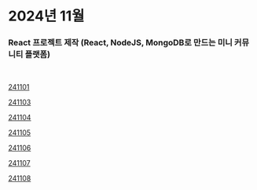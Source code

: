 # 2024년 11월

### React 프로젝트 제작 (React, NodeJS, MongoDB로 만드는 미니 커뮤니티 플랫폼)

<br />

[241101](/DateLink/2024-11/241101.md)

[241103](/DateLink/2024-11/241103.md)

[241104](/DateLink/2024-11/241104.md)

[241105](/DateLink/2024-11/241105.md)

[241106](/DateLink/2024-11/241106.md)

[241107](/DateLink/2024-11/241107.md)

[241108](/DateLink/2024-11/241108.md)

<!-- [241110](/DateLink/2024-11/241110.md)

[241111](/DateLink/2024-11/241111.md)

[241112](/DateLink/2024-11/241112.md)

[241113](/DateLink/2024-11/241113.md)

[241114](/DateLink/2024-11/241114.md)

[241115](/DateLink/2024-11/241115.md)

[241116](/DateLink/2024-11/241116.md)

[241117](/DateLink/2024-11/241117.md)

[241118](/DateLink/2024-11/241118.md)

[241120](/DateLink/2024-11/241120.md)

[241122](/DateLink/2024-11/241122.md)

[241124](/DateLink/2024-11/241124.md)

[241125](/DateLink/2024-11/241125.md)

[241127](/DateLink/2024-11/241127.md)

[241128](/DateLink/2024-11/241128.md)

[241129](/DateLink/2024-11/241129.md)

[241130](/DateLink/2024-11/241130.md) -->
